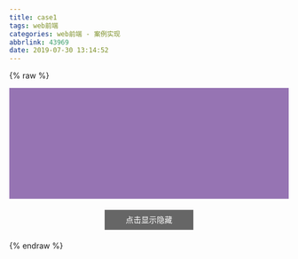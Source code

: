 ```yaml
---
title: case1
tags: web前端
categories: web前端 - 案例实现
abbrlink: 43969
date: 2019-07-30 13:14:52
---
```


{% raw %}

  <style>
    .day1-btn {display: block;width: 160px;height: 36px;background: #666;text-align: center;line-height: 36px;color: #fff;order-radius: 4px;margin: 20px auto;cursor: pointer;user-select: none;} /* 按钮样式 */
    .day4-box {width: 100%;height: 200px;background: rgb(150, 116, 179);transition: height 0.6s;} /* 案例四样式 */
    .day4-box-hide {height: 0;}
  </style>
  <div>
    <div class="day4-box"></div>
    <span class="day1-btn" id="case4-btn">点击显示隐藏</span>
  </div>
  <script>
    // 案例四
    var case4btn = document.getElementById('case4-btn')
    var day4box = document.getElementsByClassName('day4-box')
    // 点击隐藏
    case4btn.onclick = function () {
      // 点击 .day4-box 判断是否拥有 day4-box-hide 这个类名
      if (day4box[0].classList.contains('day4-box-hide')) {
        // 如果有就移除
        day4box[0].classList.remove('day4-box-hide')
      } else {
        // 如果没有就添加
        day4box[0].classList.add('day4-box-hide')
      }
    }
  </script>
{% endraw %}